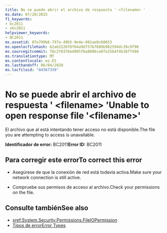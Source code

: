 ```yaml
---
title: No se puede abrir el archivo de respuesta ' <filename> '
ms.date: 07/20/2015
f1_keywords:
- bc2011
- vbc2011
helpviewer_keywords:
- BC2011
ms.assetid: 07e799b6-797a-49b5-9e4e-081ae0c68653
ms.openlocfilehash: 62ab3226f8f64a9d757b7689b982594dc39c9f90
ms.sourcegitcommit: f8c270376ed905f6a8896ce0fe25b4f4b38ff498
ms.translationtype: MT
ms.contentlocale: es-ES
ms.lasthandoff: 06/04/2020
ms.locfileid: "84367339"
---
```

# <a name="unable-to-open-response-file-filename"></a><span data-ttu-id="f32eb-102">No se puede abrir el archivo de respuesta ' \<filename> '</span><span class="sxs-lookup"><span data-stu-id="f32eb-102">Unable to open response file '\<filename>'</span></span>
<span data-ttu-id="f32eb-103">El archivo que al está intentando tener acceso no está disponible.</span><span class="sxs-lookup"><span data-stu-id="f32eb-103">The file you are attempting to access is unavailable.</span></span>  
  
 <span data-ttu-id="f32eb-104">**Identificador de error:** BC2011</span><span class="sxs-lookup"><span data-stu-id="f32eb-104">**Error ID:** BC2011</span></span>  
  
## <a name="to-correct-this-error"></a><span data-ttu-id="f32eb-105">Para corregir este error</span><span class="sxs-lookup"><span data-stu-id="f32eb-105">To correct this error</span></span>  
  
- <span data-ttu-id="f32eb-106">Asegúrese de que la conexión de red está todavía activa.</span><span class="sxs-lookup"><span data-stu-id="f32eb-106">Make sure your network connection is still active.</span></span>  
  
- <span data-ttu-id="f32eb-107">Compruebe sus permisos de acceso al archivo.</span><span class="sxs-lookup"><span data-stu-id="f32eb-107">Check your permissions on the file.</span></span>  
  
## <a name="see-also"></a><span data-ttu-id="f32eb-108">Consulte también</span><span class="sxs-lookup"><span data-stu-id="f32eb-108">See also</span></span>

- <xref:System.Security.Permissions.FileIOPermission>
- [<span data-ttu-id="f32eb-109">Tipos de error</span><span class="sxs-lookup"><span data-stu-id="f32eb-109">Error Types</span></span>](../programming-guide/language-features/error-types.md)

